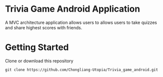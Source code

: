 # Trivia Game Android Application 
A MVC architecture application allows users to allows users to take quizzes and share highest scores with friends.

# Getting Started
Clone or download this repository
```
git clone https://github.com/Chongliang-Utopia/Trivia_game_android.git
```
